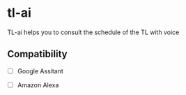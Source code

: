 # tl-ai

TL-ai helps you to consult the schedule of the TL with voice

## Compatibility

- [ ] Google Assitant
- [ ] Amazon Alexa 

